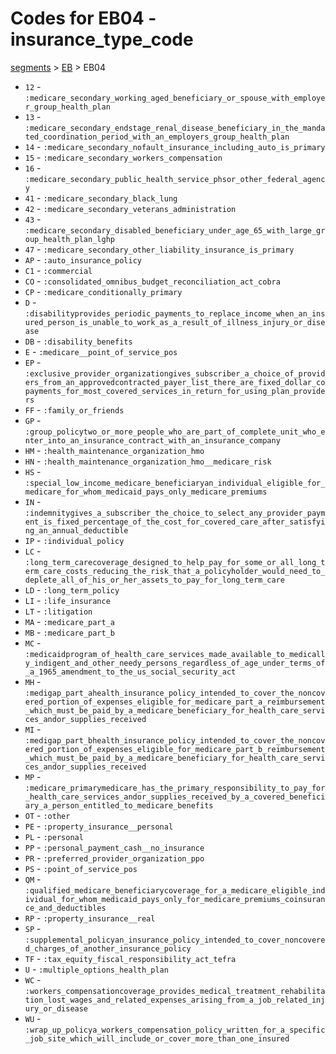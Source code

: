 # Codes for EB04 - insurance_type_code
[segments](../segments.md) > [EB](../segments/EB.md) > EB04
* `12` - `:medicare_secondary_working_aged_beneficiary_or_spouse_with_employer_group_health_plan`
* `13` - `:medicare_secondary_endstage_renal_disease_beneficiary_in_the_mandated_coordination_period_with_an_employers_group_health_plan`
* `14` - `:medicare_secondary_nofault_insurance_including_auto_is_primary`
* `15` - `:medicare_secondary_workers_compensation`
* `16` - `:medicare_secondary_public_health_service_phsor_other_federal_agency`
* `41` - `:medicare_secondary_black_lung`
* `42` - `:medicare_secondary_veterans_administration`
* `43` - `:medicare_secondary_disabled_beneficiary_under_age_65_with_large_group_health_plan_lghp`
* `47` - `:medicare_secondary_other_liability_insurance_is_primary`
* `AP` - `:auto_insurance_policy`
* `C1` - `:commercial`
* `CO` - `:consolidated_omnibus_budget_reconciliation_act_cobra`
* `CP` - `:medicare_conditionally_primary`
* `D` - `:disabilityprovides_periodic_payments_to_replace_income_when_an_insured_person_is_unable_to_work_as_a_result_of_illness_injury_or_disease`
* `DB` - `:disability_benefits`
* `E` - `:medicare__point_of_service_pos`
* `EP` - `:exclusive_provider_organizationgives_subscriber_a_choice_of_providers_from_an_approvedcontracted_payer_list_there_are_fixed_dollar_copayments_for_most_covered_services_in_return_for_using_plan_providers`
* `FF` - `:family_or_friends`
* `GP` - `:group_policytwo_or_more_people_who_are_part_of_complete_unit_who_enter_into_an_insurance_contract_with_an_insurance_company`
* `HM` - `:health_maintenance_organization_hmo`
* `HN` - `:health_maintenance_organization_hmo__medicare_risk`
* `HS` - `:special_low_income_medicare_beneficiaryan_individual_eligible_for_medicare_for_whom_medicaid_pays_only_medicare_premiums`
* `IN` - `:indemnitygives_a_subscriber_the_choice_to_select_any_provider_payment_is_fixed_percentage_of_the_cost_for_covered_care_after_satisfying_an_annual_deductible`
* `IP` - `:individual_policy`
* `LC` - `:long_term_carecoverage_designed_to_help_pay_for_some_or_all_long_term_care_costs_reducing_the_risk_that_a_policyholder_would_need_to_deplete_all_of_his_or_her_assets_to_pay_for_long_term_care`
* `LD` - `:long_term_policy`
* `LI` - `:life_insurance`
* `LT` - `:litigation`
* `MA` - `:medicare_part_a`
* `MB` - `:medicare_part_b`
* `MC` - `:medicaidprogram_of_health_care_services_made_available_to_medically_indigent_and_other_needy_persons_regardless_of_age_under_terms_of_a_1965_amendment_to_the_us_social_security_act`
* `MH` - `:medigap_part_ahealth_insurance_policy_intended_to_cover_the_noncovered_portion_of_expenses_eligible_for_medicare_part_a_reimbursement_which_must_be_paid_by_a_medicare_beneficiary_for_health_care_services_andor_supplies_received`
* `MI` - `:medigap_part_bhealth_insurance_policy_intended_to_cover_the_noncovered_portion_of_expenses_eligible_for_medicare_part_b_reimbursement_which_must_be_paid_by_a_medicare_beneficiary_for_health_care_services_andor_supplies_received`
* `MP` - `:medicare_primarymedicare_has_the_primary_responsibility_to_pay_for_health_care_services_andor_supplies_received_by_a_covered_beneficiary_a_person_entitled_to_medicare_benefits`
* `OT` - `:other`
* `PE` - `:property_insurance__personal`
* `PL` - `:personal`
* `PP` - `:personal_payment_cash__no_insurance`
* `PR` - `:preferred_provider_organization_ppo`
* `PS` - `:point_of_service_pos`
* `QM` - `:qualified_medicare_beneficiarycoverage_for_a_medicare_eligible_individual_for_whom_medicaid_pays_only_for_medicare_premiums_coinsurance_and_deductibles`
* `RP` - `:property_insurance__real`
* `SP` - `:supplemental_policyan_insurance_policy_intended_to_cover_noncovered_charges_of_another_insurance_policy`
* `TF` - `:tax_equity_fiscal_responsibility_act_tefra`
* `U` - `:multiple_options_health_plan`
* `WC` - `:workers_compensationcoverage_provides_medical_treatment_rehabilitation_lost_wages_and_related_expenses_arising_from_a_job_related_injury_or_disease`
* `WU` - `:wrap_up_policya_workers_compensation_policy_written_for_a_specific_job_site_which_will_include_or_cover_more_than_one_insured`
